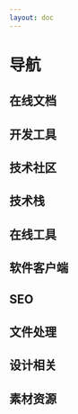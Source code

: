 ```yaml
---
layout: doc
---
```


<script setup>
  import { TechnicalCommunity, DevTools, OnlineDocument, TechnologyStack, OnlineTools, SoftwareClient, SEO, FileHandling, DesignRelated, MaterialResources } from '../.vitepress/data/navigation.mts'
</script>

# 导航

## 在线文档

<NavigationCard :navigationData=OnlineDocument />

## 开发工具

<NavigationCard :navigationData=DevTools />

## 技术社区

<NavigationCard :navigationData=TechnicalCommunity />

## 技术栈

<NavigationCard :navigationData=TechnologyStack />

## 在线工具

<NavigationCard :navigationData=OnlineTools />

## 软件客户端

<NavigationCard :navigationData=SoftwareClient />

## SEO

<NavigationCard :navigationData=SEO />

## 文件处理

<NavigationCard :navigationData=FileHandling />

## 设计相关

<NavigationCard :navigationData=DesignRelated />

## 素材资源

<NavigationCard :navigationData=MaterialResources />
